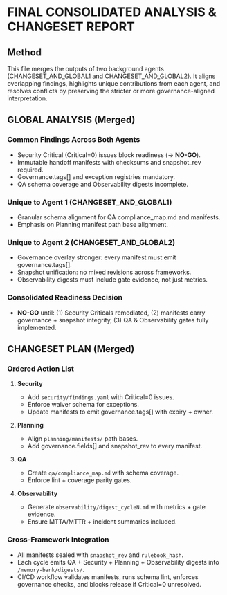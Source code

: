 # FINAL CONSOLIDATED ANALYSIS & CHANGESET REPORT

## Method
This file merges the outputs of two background agents (CHANGESET_AND_GLOBAL1 and CHANGESET_AND_GLOBAL2). It aligns overlapping findings, highlights unique contributions from each agent, and resolves conflicts by preserving the stricter or more governance-aligned interpretation.

## GLOBAL ANALYSIS (Merged)

### Common Findings Across Both Agents
- Security Critical (Critical=0) issues block readiness (→ **NO-GO**).
- Immutable handoff manifests with checksums and snapshot_rev required.
- Governance.tags[] and exception registries mandatory.
- QA schema coverage and Observability digests incomplete.

### Unique to Agent 1 (CHANGESET_AND_GLOBAL1)
- Granular schema alignment for QA compliance_map.md and manifests.
- Emphasis on Planning manifest path base alignment.

### Unique to Agent 2 (CHANGESET_AND_GLOBAL2)
- Governance overlay stronger: every manifest must emit governance.tags[].
- Snapshot unification: no mixed revisions across frameworks.
- Observability digests must include gate evidence, not just metrics.

### Consolidated Readiness Decision
- **NO-GO** until: (1) Security Criticals remediated, (2) manifests carry governance + snapshot integrity, (3) QA & Observability gates fully implemented.

## CHANGESET PLAN (Merged)

### Ordered Action List
1. **Security**
   - Add `security/findings.yaml` with Critical=0 issues.
   - Enforce waiver schema for exceptions.
   - Update manifests to emit governance.tags[] with expiry + owner.

2. **Planning**
   - Align `planning/manifests/` path bases.
   - Add governance.fields[] and snapshot_rev to every manifest.

3. **QA**
   - Create `qa/compliance_map.md` with schema coverage.
   - Enforce lint + coverage parity gates.

4. **Observability**
   - Generate `observability/digest_cycleN.md` with metrics + gate evidence.
   - Ensure MTTA/MTTR + incident summaries included.

### Cross-Framework Integration
- All manifests sealed with `snapshot_rev` and `rulebook_hash`.
- Each cycle emits QA + Security + Planning + Observability digests into `/memory-bank/digests/`.
- CI/CD workflow validates manifests, runs schema lint, enforces governance checks, and blocks release if Critical=0 unresolved.

